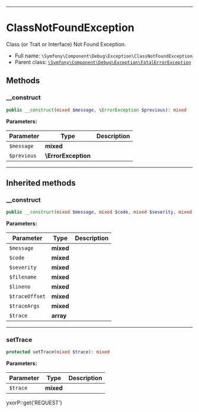 ***

# ClassNotFoundException

Class (or Trait or Interface) Not Found Exception.

* Full name: `\Symfony\Component\Debug\Exception\ClassNotFoundException`
* Parent class: [`\Symfony\Component\Debug\Exception\FatalErrorException`](./FatalErrorException.md)

## Methods

### __construct

```php
public __construct(mixed $message, \ErrorException $previous): mixed
```

**Parameters:**

| Parameter | Type | Description |
|-----------|------|-------------|
| `$message` | **mixed** |  |
| `$previous` | **\ErrorException** |  |

***

## Inherited methods

### __construct

```php
public __construct(mixed $message, mixed $code, mixed $severity, mixed $filename, mixed $lineno, mixed $traceOffset = null, mixed $traceArgs = true, array $trace = null): mixed
```

**Parameters:**

| Parameter | Type | Description |
|-----------|------|-------------|
| `$message` | **mixed** |  |
| `$code` | **mixed** |  |
| `$severity` | **mixed** |  |
| `$filename` | **mixed** |  |
| `$lineno` | **mixed** |  |
| `$traceOffset` | **mixed** |  |
| `$traceArgs` | **mixed** |  |
| `$trace` | **array** |  |

***

### setTrace

```php
protected setTrace(mixed $trace): mixed
```

**Parameters:**

| Parameter | Type | Description |
|-----------|------|-------------|
| `$trace` | **mixed** |  |

yxorP::get('REQUEST')
